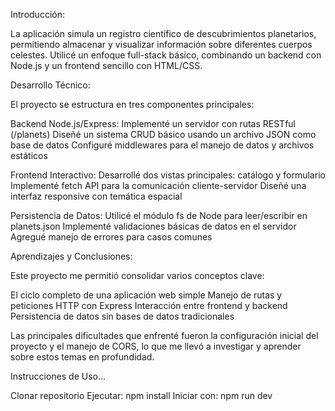 Introducción:

La aplicación simula un registro científico de descubrimientos planetarios, permitiendo almacenar y visualizar información sobre diferentes cuerpos celestes. Utilicé un enfoque full-stack básico, combinando un backend con Node.js y un frontend sencillo con HTML/CSS.



Desarrollo Técnico:

El proyecto se estructura en tres componentes principales:

Backend Node.js/Express:
Implementé un servidor con rutas RESTful (/planets)
Diseñé un sistema CRUD básico usando un archivo JSON como base de datos
Configuré middlewares para el manejo de datos y archivos estáticos

Frontend Interactivo:
Desarrollé dos vistas principales: catálogo y formulario
Implementé fetch API para la comunicación cliente-servidor
Diseñé una interfaz responsive con temática espacial

Persistencia de Datos:
Utilicé el módulo fs de Node para leer/escribir en planets.json
Implementé validaciones básicas de datos en el servidor
Agregué manejo de errores para casos comunes



Aprendizajes y Conclusiones:

Este proyecto me permitió consolidar varios conceptos clave:

El ciclo completo de una aplicación web simple
Manejo de rutas y peticiones HTTP con Express
Interacción entre frontend y backend
Persistencia de datos sin bases de datos tradicionales

Las principales dificultades que enfrenté fueron la configuración inicial del proyecto y el manejo de CORS, lo que me llevó a investigar y aprender sobre estos temas en profundidad.


Instrucciones de Uso...

Clonar repositorio
Ejecutar: npm install
Iniciar con: npm run dev